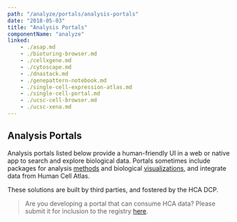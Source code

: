 ```yaml
---
path: "/analyze/portals/analysis-portals"
date: "2018-05-03"
title: "Analysis Portals"
componentName: "analyze"
linked:
    - ./asap.md
    - ./bioturing-browser.md
    - ./cellxgene.md
    - ./cytoscape.md
    - ./dnastack.md
    - ./genepattern-notebook.md   
    - ./single-cell-expression-atlas.md
    - ./single-cell-portal.md
    - ./ucsc-cell-browser.md
    - ./ucsc-xena.md
---
```


## Analysis Portals

Analysis portals listed below provide a human-friendly UI in a web or native app to search and explore biological data.  Portals sometimes include packages for analysis [methods](/analyze/methods) and biological [visualizations](/analyze/visualization), and integrate data from Human Cell Atlas.

These solutions are built by third parties, and fostered by the HCA DCP.

>Are you developing a portal that can consume HCA data? Please submit it for inclusion to the registry [here](https://github.com/HumanCellAtlas/data-portal-content/issues/new/?template=submit-portal.md).
